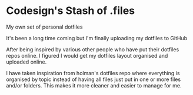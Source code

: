 # Codesign's Stash of .files

My own set of personal dotfiles

It's been a long time coming but I'm finally uploading my dotfiles to GitHub

After being inspired by various other people who have put their dotfiles repos
online. I figured I would get my dotfiles layout organised and uploaded online.

I have taken inspiration from holman's dotfiles repo where everything is
organised by topic instead of having all files just put in one or more files
and/or folders. This makes it more cleaner and easier to manage for me.
